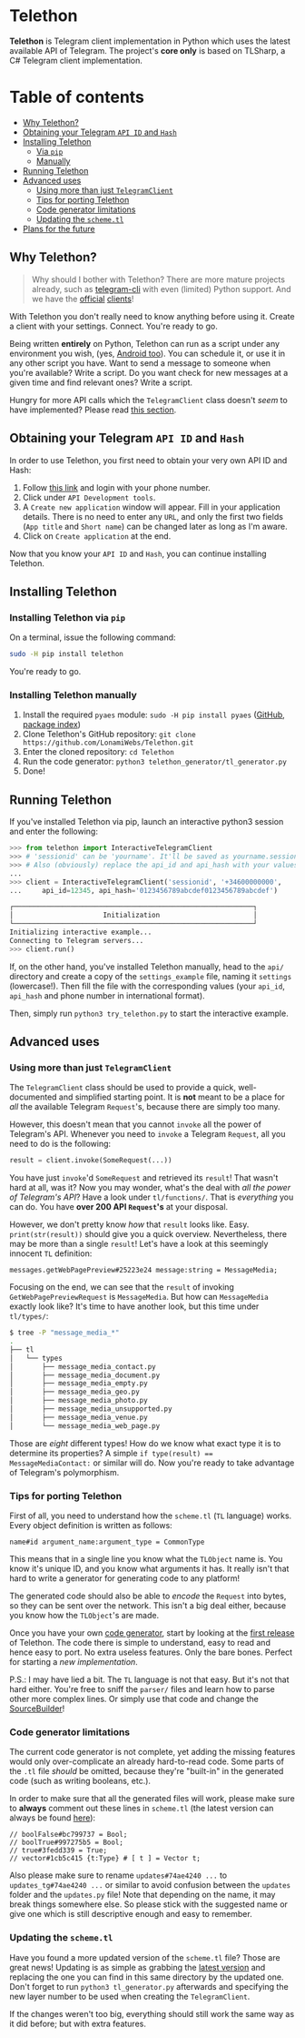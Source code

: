# Telethon
**Telethon** is Telegram client implementation in Python which uses the latest available API of Telegram.
The project's **core only** is based on TLSharp, a C# Telegram client implementation.

# Table of contents
- [Why Telethon?](#why-telethon)
- [Obtaining your Telegram `API ID` and `Hash`](#obtaining-your-telegram-api-id-and-hash)
- [Installing Telethon](#installing-telethon)
  - [Via `pip`](#installing-telethon-via-pip)
  - [Manually](#installing-telethon-manually)
- [Running Telethon](#running-telethon)
- [Advanced uses](#advanced-uses)
  - [Using more than just `TelegramClient`](#using-more-than-just-telegramclient)
  - [Tips for porting Telethon](#tips-for-porting-telethon)
  - [Code generator limitations](#code-generator-limitations)
  - [Updating the `scheme.tl`](#updating-the-schemetl)
- [Plans for the future](#plans-for-the-future)

## Why Telethon?
> Why should I bother with Telethon? There are more mature projects already, such as
> [telegram-cli](https://github.com/vysheng/tg) with even (limited) Python support. And we have the
> [official](https://github.com/telegramdesktop/tdesktop) [clients](https://github.com/DrKLO/Telegram)!

With Telethon you don't really need to know anything before using it. Create a client with your settings.
Connect. You're ready to go.

Being written **entirely** on Python, Telethon can run as a script under any environment you wish, (yes,
[Android too](https://f-droid.org/repository/browse/?fdfilter=termux&fdid=com.termux)). You can schedule it,
or use it in any other script you have. Want to send a message to someone when you're available? Write a script.
Do you want check for new messages at a given time and find relevant ones? Write a script.

Hungry for more API calls which the `TelegramClient` class doesn't _seem_ to have implemented?
Please read [this section](#using-more-than-just-telegramclient).

## Obtaining your Telegram `API ID` and `Hash`
In order to use Telethon, you first need to obtain your very own API ID and Hash:
1. Follow [this link](https://my.telegram.org) and login with your phone number.
2. Click under `API Development tools`.
3. A `Create new application` window will appear. Fill in your application details.
There is no need to enter any `URL`, and only the first two fields (`App title` and `Short name`)
can be changed later as long as I'm aware.
4. Click on `Create application` at the end.

Now that you know your `API ID` and `Hash`, you can continue installing Telethon.

## Installing Telethon
### Installing Telethon via `pip`
On a terminal, issue the following command:
```sh
sudo -H pip install telethon
```

You're ready to go.

### Installing Telethon manually
1. Install the required `pyaes` module: `sudo -H pip install pyaes`
   ([GitHub](https://github.com/ricmoo/pyaes), [package index](https://pypi.python.org/pypi/pyaes))
2. Clone Telethon's GitHub repository: `git clone https://github.com/LonamiWebs/Telethon.git`
3. Enter the cloned repository: `cd Telethon`
4. Run the code generator: `python3 telethon_generator/tl_generator.py`
5. Done!

## Running Telethon
If you've installed Telethon via pip, launch an interactive python3 session and enter the following:
```python
>>> from telethon import InteractiveTelegramClient
>>> # 'sessionid' can be 'yourname'. It'll be saved as yourname.session
>>> # Also (obviously) replace the api_id and api_hash with your values
...
>>> client = InteractiveTelegramClient('sessionid', '+34600000000',
...     api_id=12345, api_hash='0123456789abcdef0123456789abcdef')

┌───────────────────────────────────────────────────────────┐
│                      Initialization                       │
└───────────────────────────────────────────────────────────┘
Initializing interactive example...
Connecting to Telegram servers...
>>> client.run()
```


If, on the other hand, you've installed Telethon manually, head to the `api/` directory and create a
copy of the `settings_example` file, naming it `settings` (lowercase!). Then fill the file with the
corresponding values (your `api_id`, `api_hash` and phone number in international format).

Then, simply run `python3 try_telethon.py` to start the interactive example.

## Advanced uses
### Using more than just `TelegramClient`
The `TelegramClient` class should be used to provide a quick, well-documented and simplified starting point.
It is **not** meant to be a place for _all_ the available Telegram `Request`'s, because there are simply too many.

However, this doesn't mean that you cannot `invoke` all the power of Telegram's API. Whenever you need to `invoke`
a Telegram `Request`, all you need to do is the following:
```python
result = client.invoke(SomeRequest(...))
```

You have just `invoke`'d `SomeRequest` and retrieved its `result`! That wasn't hard at all, was it? Now you may wonder,
what's the deal with _all the power of Telegram's API_? Have a look under `tl/functions/`.
That is _everything_ you can do. You have **over 200 API `Request`'s** at your disposal.

However, we don't pretty know _how_ that `result` looks like. Easy. `print(str(result))` should give you a quick overview.
Nevertheless, there may be more than a single `result`! Let's have a look at this seemingly innocent `TL` definition:

`messages.getWebPagePreview#25223e24 message:string = MessageMedia;`

Focusing on the end, we can see that the `result` of invoking `GetWebPagePreviewRequest` is `MessageMedia`. But how
can `MessageMedia` exactly look like? It's time to have another look, but this time under `tl/types/`:
```sh
$ tree -P "message_media_*"
.
├── tl
│   └── types
│       ├── message_media_contact.py
│       ├── message_media_document.py
│       ├── message_media_empty.py
│       ├── message_media_geo.py
│       ├── message_media_photo.py
│       ├── message_media_unsupported.py
│       ├── message_media_venue.py
│       └── message_media_web_page.py
```
Those are _eight_ different types! How do we know what exact type it is to determine its properties? A simple
`if type(result) == MessageMediaContact:` or similar will do. Now you're ready to take advantage of Telegram's polymorphism.

### Tips for porting Telethon
First of all, you need to understand how the `scheme.tl` (`TL` language) works. Every object definition is written as follows:

`name#id argument_name:argument_type = CommonType`

This means that in a single line you know what the `TLObject` name is. You know it's unique ID,
and you know what arguments it has. It really isn't that hard to write a generator for generating code to any platform!

The generated code should also be able to _encode_ the `Request` into bytes, so they can be sent over the network.
This isn't a big deal either, because you know how the `TLObject`'s are made.

Once you have your own [code generator](tl_generator.py), start by looking at the
[first release](https://github.com/LonamiWebs/Telethon/releases/tag/v0.1) of Telethon.
The code there is simple to understand, easy to read and hence easy to port. No extra useless features.
Only the bare bones. Perfect for starting a _new implementation_.

P.S.: I may have lied a bit. The `TL` language is not that easy. But it's not that hard either.
You're free to sniff the `parser/` files and learn how to parse other more complex lines.
Or simply use that code and change the [SourceBuilder](parser/source_builder.py)!

### Code generator limitations
The current code generator is not complete, yet adding the missing features would only over-complicate an already hard-to-read code.
Some parts of the `.tl` file _should_ be omitted, because they're "built-in" in the generated code (such as writing booleans, etc.).

In order to make sure that all the generated files will work, please make sure to **always** comment out these lines in `scheme.tl`
(the latest version can always be found
[here](https://github.com/telegramdesktop/tdesktop/blob/master/Telegram/SourceFiles/mtproto/scheme.tl)):

```tl
// boolFalse#bc799737 = Bool;
// boolTrue#997275b5 = Bool;
// true#3fedd339 = True;
// vector#1cb5c415 {t:Type} # [ t ] = Vector t;
```

Also please make sure to rename `updates#74ae4240 ...` to `updates_tg#74ae4240 ...` or similar to avoid confusion between
the `updates` folder and the `updates.py` file! Note that depending on the name, it may break things somewhere else. So
please stick with the suggested name or give one which is still descriptive enough and easy to remember.

### Updating the `scheme.tl`
Have you found a more updated version of the `scheme.tl` file? Those are great news! Updating is as simple as grabbing the
[latest version](https://github.com/telegramdesktop/tdesktop/blob/master/Telegram/SourceFiles/mtproto/scheme.tl) and
replacing the one you can find in this same directory by the updated one. Don't forget to run `python3 tl_generator.py`
afterwards and specifying the new layer number to be used when creating the `TelegramClient`.

If the changes weren't too big, everything should still work the same way as it did before; but with extra features.
